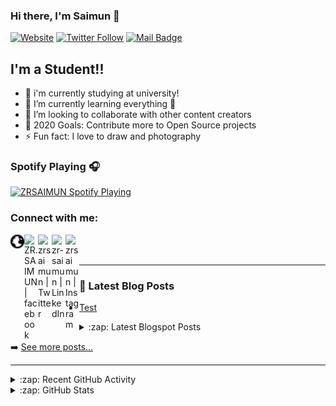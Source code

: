 ### Hi there, I'm Saimun  👋

[![Website](https://img.shields.io/website?label=ZRSaimun.com&style=for-the-badge&url=https%3A%2F%2Fcodestackr.com)](https://zrsaimun.blogspot.com)
[![Twitter Follow](https://img.shields.io/twitter/follow/ZRSaimun?color=1DA1F2&logo=twitter&style=for-the-badge)](https://twitter.com/intent/follow?original_referer=https%3A%2F%2Fgithub.com%2FZRSaimun&screen_name=ZRSaimun)
[![Mail Badge](https://img.shields.io/badge/-Gmail-c0392b?style=flat&labelColor=c0392b&logo=gmail&logoColor=white)](mailto:zrsaimun@gmail.com)

## I'm a Student!!

- 🔭 i'm currently studying at university!
- 🌱 I’m currently learning everything 🤣
- 👯 I’m looking to collaborate with other content creators
- 🥅 2020 Goals: Contribute more to Open Source projects
- ⚡ Fun fact: I love to draw and photography

### Spotify Playing 🎧

[<img src="https://now-playing-codestackr.vercel.app/api/spotify-playing" alt="ZRSAIMUN Spotify Playing" width="350" />](https://open.spotify.com/user/swyqyimdc12jajde4vpwd2x1b)

### Connect with me:

[<img align="left" alt="zrsaimun" width="22px" src="https://raw.githubusercontent.com/iconic/open-iconic/master/svg/globe.svg" />][website]
[<img align="left" alt="ZR.SAIMUN | facebook" width="22px" src="https://cdn.jsdelivr.net/npm/simple-icons@v3/icons/facebook.svg" />][facebook]
[<img align="left" alt="zrsaimun | Twitter" width="22px" src="https://cdn.jsdelivr.net/npm/simple-icons@v3/icons/twitter.svg" />][twitter]
[<img align="left" alt="zr-saimun | LinkedIn" width="22px" src="https://cdn.jsdelivr.net/npm/simple-icons@v3/icons/linkedin.svg" />][linkedin]
[<img align="left" alt="zrsaimun | Instagram" width="22px" src="https://cdn.jsdelivr.net/npm/simple-icons@v3/icons/instagram.svg" />][instagram]


<br />
<br />


---

### 📕 Latest Blog Posts

<!-- BLOG-POST-LIST:START -->
- [Test](https://dev.to/zrsaimun/test-3h50)
<!-- BLOG-POST-LIST:END -->

<!-- BlogSPOT-POST-LIST:START -->
<details>
  <summary>:zap: Latest Blogspot Posts</summary>
  
<!--START_SECTION:posts-->
* [ZR Saimun](https:&#x2F;&#x2F;zrsaimun.blogspot.com&#x2F;2020&#x2F;06&#x2F;zr-saimun.html)
* [Calculator C# project](https:&#x2F;&#x2F;zrsaimun.blogspot.com&#x2F;2020&#x2F;03&#x2F;calculator-c-project.html)
* [puzzel game](https:&#x2F;&#x2F;zrsaimun.blogspot.com&#x2F;2020&#x2F;03&#x2F;puzzel-game.html)
* [Railway Station opengl glut project](https:&#x2F;&#x2F;zrsaimun.blogspot.com&#x2F;2020&#x2F;01&#x2F;railway-station.html)
* [Aiub Full View opengl](https:&#x2F;&#x2F;zrsaimun.blogspot.com&#x2F;2020&#x2F;01&#x2F;aiub-full-view-computer-graphics-project.html)
<!--END_SECTION:posts-->

</details>
<!-- BlogSPOT-POST-LIST:END -->

➡️ [See more posts...](https://www.google.com/search?q=zr+saimun&oq=zr&aqs=chrome.2.69i60j69i57j69i59j35i39j69i61j69i60l3.3133j0j7&sourceid=chrome&ie=UTF-8)

---

<details>
  <summary>:zap: Recent GitHub Activity</summary>
  
<!--START_SECTION:activity-->
1. 🎉 Merged PR [#7](https://github.com/ZRSaimun/Ebusiness-Using-Laravel/pull/7) in [ZRSaimun/Ebusiness-Using-Laravel](https://github.com/ZRSaimun/Ebusiness-Using-Laravel)
2. 🎉 Merged PR [#6](https://github.com/ZRSaimun/Ebusiness-Using-Laravel/pull/6) in [ZRSaimun/Ebusiness-Using-Laravel](https://github.com/ZRSaimun/Ebusiness-Using-Laravel)
3. 🎉 Merged PR [#5](https://github.com/ZRSaimun/Ebusiness-Using-Laravel/pull/5) in [ZRSaimun/Ebusiness-Using-Laravel](https://github.com/ZRSaimun/Ebusiness-Using-Laravel)
4. 🎉 Merged PR [#3](https://github.com/ZRSaimun/Ebusiness-Using-Laravel/pull/3) in [ZRSaimun/Ebusiness-Using-Laravel](https://github.com/ZRSaimun/Ebusiness-Using-Laravel)
5. 🎉 Merged PR [#4](https://github.com/ZRSaimun/Ebusiness-Using-Laravel/pull/4) in [ZRSaimun/Ebusiness-Using-Laravel](https://github.com/ZRSaimun/Ebusiness-Using-Laravel)
<!--END_SECTION:activity-->

</details>

<details>
  <summary>:zap: GitHub Stats</summary>

  <img align="left" alt="ZRSaimun's GitHub Stats" src="https://github-readme-stats.vercel.app/api?username=ZRSaimun&show_icons=true&hide_border=true" />

</details>

[website]: https://zrsaimun.blogspot.com
[facebook]: https://www.facebook.com/ZR.SAIMUN
[twitter]: https://twitter.com/zrsaimun
[instagram]: https://www.instagram.com/zrsaimun/
[linkedin]: https://www.linkedin.com/in/zr-saimun/

